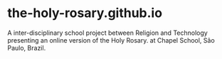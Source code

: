 # the-holy-rosary.github.io
A inter-disciplinary school project between Religion and Technology presenting an online version of the Holy Rosary. at Chapel School, São Paulo, Brazil.
